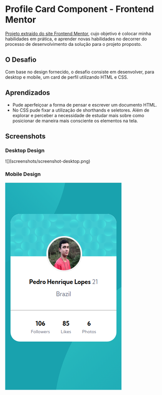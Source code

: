 # Profile Card Component - Frontend Mentor

[Projeto extraído do site Frontend Mentor](https://www.frontendmentor.io/challenges/profile-card-component-cfArpWshJ), cujo objetivo é colocar minha habilidades em prática, e aprender novas habilidades no decorrer do processo de desenvolvimento da solução para o projeto proposto.

<h2>O Desafio</h2> 

Com base no design fornecido, o desafio consiste em desenvolver, para desktop e mobile, um card de perfil utilizando HTML e CSS. 

<h2>Aprendizados</h2>

- Pude aperfeiçoar a forma de pensar e escrever um documento HTML.
- No CSS pude fixar a utilização de shorthands e seletores. Além de explorar e perceber a necessidade de estudar mais sobre como posicionar de maneira mais consciente os elementos na tela.

<h2>Screenshots</h2>

<h3>Desktop Design</h3>
![](screenshots/screenshot-desktop.png)

<h3>Mobile Design</h3>

![](screenshots/screenshot-mobile.png)
